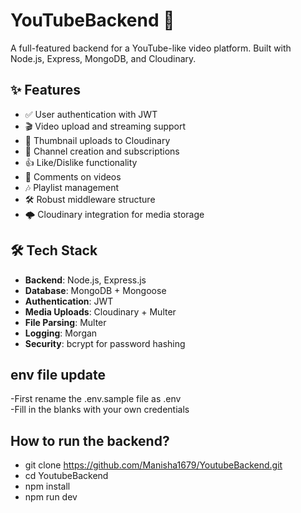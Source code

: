 # YouTubeBackend 🎥

A full-featured backend for a YouTube-like video platform. Built with Node.js, Express, MongoDB, and Cloudinary.

## ✨ Features

- ✅ User authentication with JWT
- 🎬 Video upload and streaming support
- 📸 Thumbnail uploads to Cloudinary
- 📂 Channel creation and subscriptions
- 👍 Like/Dislike functionality
- 💬 Comments on videos
- 🎶 Playlist management
- 🛠️ Robust middleware structure
- 🌩️ Cloudinary integration for media storage

## 🛠️ Tech Stack

- **Backend**: Node.js, Express.js
- **Database**: MongoDB + Mongoose
- **Authentication**: JWT
- **Media Uploads**: Cloudinary + Multer
- **File Parsing**: Multer
- **Logging**: Morgan
- **Security**: bcrypt for password hashing

## env file update   

-First rename the .env.sample file as .env  
-Fill in the blanks with your own credentials

## How to run the backend?
- git clone https://github.com/Manisha1679/YoutubeBackend.git  
- cd YoutubeBackend  
- npm install  
- npm run dev   



